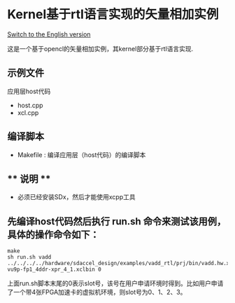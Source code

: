 Kernel基于rtl语言实现的矢量相加实例
============================================

[Switch to the English version](./README.md)

这是一个基于opencl的矢量相加实例，其kernel部分基于rtl语言实现. 

示例文件
----------------------
应用层host代码

- host.cpp
- xcl.cpp 

编译脚本
--------------------------------
* Makefile : 编译应用层（host代码）的编译脚本

** 说明 **
--------------------------------
* 必须已经安装SDx，然后才能使用xcpp工具 

先编译host代码然后执行 **run.sh** 命令来测试该用例，具体的操作命令如下：
--------------------------------

```
make
sh run.sh vadd ../../../../hardware/sdaccel_design/examples/vadd_rtl/prj/bin/vadd.hw.xilinx_huawei-vu9p-fp1_4ddr-xpr_4_1.xclbin 0

```

上面run.sh脚本末尾的0表示slot号，该号在用户申请环境时得到。比如用户申请了一个带4张FPGA加速卡的虚拟机环境，则slot号为0、1、2、3。